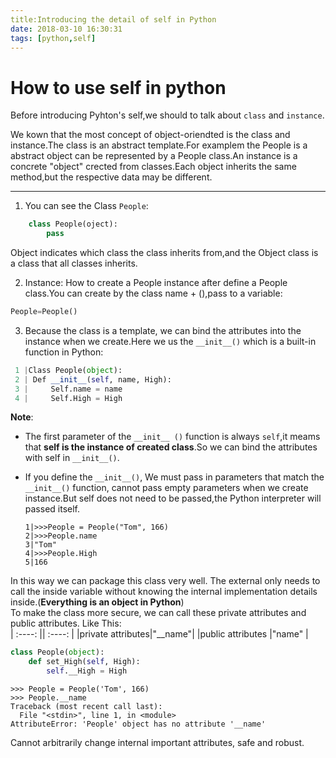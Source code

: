 ```yaml
---
title:Introducing the detail of self in Python
date: 2018-03-10 16:30:31
tags: [python,self]
---
```

# How to use self in python 

Before introducing Pyhton's self,we should to talk about `class` and `instance`.

We kown that the most concept of object-oriendted is the class and instance.The class is an abstract template.For examplem the People is a abstract object can be represented by a People class.An instance is a concrete "object" crected from classes.Each object inherits the same method,but the respective data may be different.

-----

1. You can see the Class `People`:  
```python
	class People(oject):
		pass
```
Object indicates which class the class inherits from,and the Object class is a class that all classes inherits.

2. Instance: How to create a People instance after define a People class.You can create by the class name + (),pass to a variable:  
```python
People=People()
```

3. Because the class is a template, we can bind the  attributes into the instance when we create.Here we us the `__init__()` which is a built-in function in Python:  
```python
 1 |Class People(object):
 2 | Def __init__(self, name, High):
 3 |     Self.name = name
 4 |     Self.High = High
```

**Note**:

- The first parameter of the `__init__ ()` function is always `self`,it meams that **self is the instance of created class**.So we can bind the attributes with self in `__init__()`.
	
- If you define the `__init__()`, We must pass in parameters that match the `__init__()` function, cannot pass empty parameters when we create instance.But self does not need to be passed,the Python interpreter will passed itself.  
    ```
	1|>>>People = People("Tom", 166)
	2|>>>People.name 
	3|"Tom"
	4|>>>People.High
	5|166
	```
In this way we can package this class very well. The external only needs to call the inside variable without knowing the internal implementation details inside.(**Everything is an object in Python**)  
To make the class more secure, we can call these private attributes  and public attributes.
Like This:  
| :----: || :----: |
|private attributes|"__name"|
|public attributes |"name"  |

```python
class People(object):
    def set_High(self, High):
        self.__High = High
```
```
>>> People = People('Tom', 166)
>>> People.__name
Traceback (most recent call last):
  File "<stdin>", line 1, in <module>
AttributeError: 'People' object has no attribute '__name'

```
Cannot arbitrarily change internal important attributes, safe and robust.
